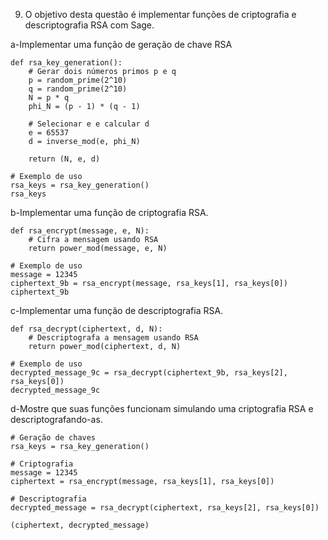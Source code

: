 9. O  objetivo  desta  questão  é  implementar  funções  de  criptografia  e  descriptografia  RSA com  Sage.

a-Implementar  uma  função  de  geração  de  chave  RSA

```
def rsa_key_generation():
    # Gerar dois números primos p e q
    p = random_prime(2^10)
    q = random_prime(2^10)
    N = p * q
    phi_N = (p - 1) * (q - 1)

    # Selecionar e e calcular d
    e = 65537
    d = inverse_mod(e, phi_N)
  
    return (N, e, d)

# Exemplo de uso
rsa_keys = rsa_key_generation()
rsa_keys

```

b-Implementar  uma  função  de  criptografia  RSA.

```
def rsa_encrypt(message, e, N):
    # Cifra a mensagem usando RSA
    return power_mod(message, e, N)

# Exemplo de uso
message = 12345
ciphertext_9b = rsa_encrypt(message, rsa_keys[1], rsa_keys[0])
ciphertext_9b

```

c-Implementar  uma  função  de  descriptografia  RSA.

```
def rsa_decrypt(ciphertext, d, N):
    # Descriptografa a mensagem usando RSA
    return power_mod(ciphertext, d, N)

# Exemplo de uso
decrypted_message_9c = rsa_decrypt(ciphertext_9b, rsa_keys[2], rsa_keys[0])
decrypted_message_9c

```

d-Mostre  que  suas  funções  funcionam  simulando  uma  criptografia  RSA  e  descriptografando-as.

```
# Geração de chaves
rsa_keys = rsa_key_generation()

# Criptografia
message = 12345
ciphertext = rsa_encrypt(message, rsa_keys[1], rsa_keys[0])

# Descriptografia
decrypted_message = rsa_decrypt(ciphertext, rsa_keys[2], rsa_keys[0])

(ciphertext, decrypted_message)

```
